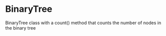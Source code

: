 # BinaryTree
BinaryTree class with a count() method that counts the number of nodes in the binary tree
